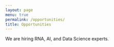 ```yaml
---
layout: page
menu: true
permalink: /opportunities/
title: Opportunities
---
```


We are hiring RNA, AI, and Data Science experts.
